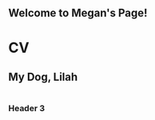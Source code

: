 ## Welcome to Megan's Page!

# CV
<object data="CVMBoyle.pdf" width="1000" height="1000" type='application/pdf'></object>

## My Dog, Lilah
<img src="IMG_0733.JPG" class="img-responsive" alt=""> </div>

### Header 3


